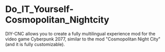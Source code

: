 # Do_IT_Yourself-Cosmopolitan_Nightcity
DIY-CNC allows you to create a fully multilingual experience mod for the video game Cyberpunk 2077, similar to the mod "Cosmopolitan Night City" (and it is fully customizable).
